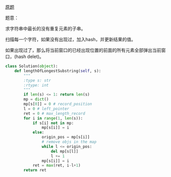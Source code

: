 [原题](https://leetcode.com/problems/longest-substring-without-repeating-characters/)


题意：

求字符串中最长的没有重复元素的子串。


扫描每一个字符，如果没有出现过，加入hash，并更新结果的值。

如果出现过了，那么将当前窗口的已经出现位置的前面的所有元素全部弹出当前窗口，(hash delet)。

```Python
class Solution(object):
    def lengthOfLongestSubstring(self, s):
        """
        :type s: str
        :rtype: int
        """
        if len(s) <= 1: return len(s)
        mp = dict() 
        mp[s[0]] = 0 # record_position
        l = 0 # left_pointer
        ret = 0 # max_length_record
        for i in range(1, len(s)):
            if s[i] not in mp:
                mp[s[i]] = i
            else:
                origin_pos = mp[s[i]]
                # remove objs in the map
                while l <= origin_pos:
                    del mp[s[l]]
                    l += 1
                mp[s[i]] = i
            ret = max(ret, i-l+1)
        return ret
                    
```